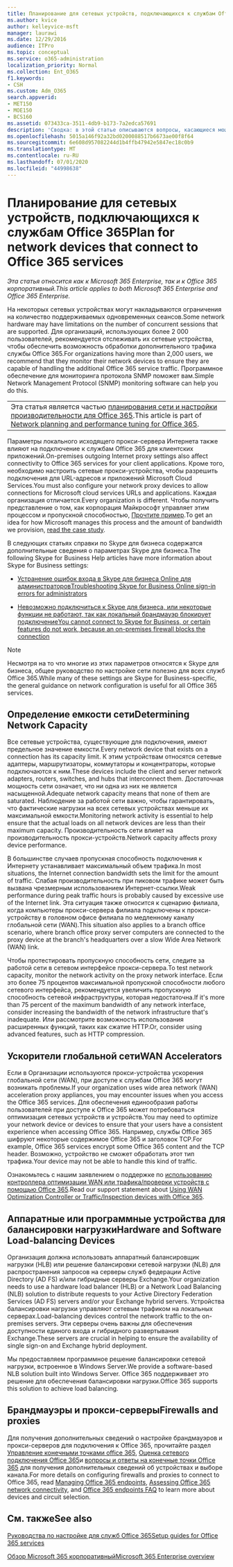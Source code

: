 ```yaml
---
title: Планирование для сетевых устройств, подключающихся к службам Office 365
ms.author: kvice
author: kelleyvice-msft
manager: laurawi
ms.date: 12/29/2016
audience: ITPro
ms.topic: conceptual
ms.service: o365-administration
localization_priority: Normal
ms.collection: Ent_O365
f1.keywords:
- CSH
ms.custom: Adm_O365
search.appverid:
- MET150
- MOE150
- BCS160
ms.assetid: 073433ca-3511-4db9-b173-7a2edca57691
description: 'Сводка: в этой статье описываются вопросы, касающиеся мощности сети, ускорителей глобальной сети и устройств балансировки нагрузки, которые используются для подключения к Office 365.'
ms.openlocfilehash: 5015a146f92a32bd0200088517b6673ae00f8f64
ms.sourcegitcommit: 6e608d957082244d1b4ffb47942e5847ec18c0b9
ms.translationtype: MT
ms.contentlocale: ru-RU
ms.lasthandoff: 07/01/2020
ms.locfileid: "44998638"
---
```

# <a name="plan-for-network-devices-that-connect-to-office-365-services"></a><span data-ttu-id="7233c-103">Планирование для сетевых устройств, подключающихся к службам Office 365</span><span class="sxs-lookup"><span data-stu-id="7233c-103">Plan for network devices that connect to Office 365 services</span></span>

<span data-ttu-id="7233c-104">*Эта статья относится как к Microsoft 365 Enterprise, так и к Office 365 корпоративный.*</span><span class="sxs-lookup"><span data-stu-id="7233c-104">*This article applies to both Microsoft 365 Enterprise and Office 365 Enterprise.*</span></span>
  
<span data-ttu-id="7233c-105">На некоторых сетевых устройствах могут накладываются ограничения на количество поддерживаемых одновременных сеансов.</span><span class="sxs-lookup"><span data-stu-id="7233c-105">Some network hardware may have limitations on the number of concurrent sessions that are supported.</span></span> <span data-ttu-id="7233c-106">Для организаций, использующих более 2 000 пользователей, рекомендуется отслеживать их сетевые устройства, чтобы обеспечить возможность обработки дополнительного трафика службы Office 365.</span><span class="sxs-lookup"><span data-stu-id="7233c-106">For organizations having more than 2,000 users, we recommend that they monitor their network devices to ensure they are capable of handling the additional Office 365 service traffic.</span></span> <span data-ttu-id="7233c-107">Программное обеспечение для мониторинга протокола SNMP поможет вам.</span><span class="sxs-lookup"><span data-stu-id="7233c-107">Simple Network Management Protocol (SNMP) monitoring software can help you do this.</span></span>

||
|:-----|
| <span data-ttu-id="7233c-108">Эта статья является частью [планирования сети и настройки производительности для Office 365](https://aka.ms/tune).</span><span class="sxs-lookup"><span data-stu-id="7233c-108">This article is part of [Network planning and performance tuning for Office 365](https://aka.ms/tune).</span></span>|

<span data-ttu-id="7233c-109">Параметры локального исходящего прокси-сервера Интернета также влияют на подключение к службам Office 365 для клиентских приложений.</span><span class="sxs-lookup"><span data-stu-id="7233c-109">On-premises outgoing Internet proxy settings also affect connectivity to Office 365 services for your client applications.</span></span> <span data-ttu-id="7233c-110">Кроме того, необходимо настроить сетевые прокси-устройства, чтобы разрешить подключения для URL-адресов и приложений Microsoft Cloud Services.</span><span class="sxs-lookup"><span data-stu-id="7233c-110">You must also configure your network proxy devices to allow connections for Microsoft cloud services URLs and applications.</span></span> <span data-ttu-id="7233c-111">Каждая организация отличается.</span><span class="sxs-lookup"><span data-stu-id="7233c-111">Every organization is different.</span></span> <span data-ttu-id="7233c-112">Чтобы получить представление о том, как корпорация Майкрософт управляет этим процессом и пропускной способностью, [Прочтите пример](https://www.microsoft.com/itshowcase/Article/Content/631/Optimizing-network-performance-for-Microsoft-Office-365).</span><span class="sxs-lookup"><span data-stu-id="7233c-112">To get an idea for how Microsoft manages this process and the amount of bandwidth we provision, [read the case study](https://www.microsoft.com/itshowcase/Article/Content/631/Optimizing-network-performance-for-Microsoft-Office-365).</span></span>
  
<span data-ttu-id="7233c-113">В следующих статьях справки по Skype для бизнеса содержатся дополнительные сведения о параметрах Skype для бизнеса.</span><span class="sxs-lookup"><span data-stu-id="7233c-113">The following Skype for Business Help articles have more information about Skype for Business settings:</span></span>
  
- [<span data-ttu-id="7233c-114">Устранение ошибок входа в Skype для бизнеса Online для администраторов</span><span class="sxs-lookup"><span data-stu-id="7233c-114">Troubleshooting Skype for Business Online sign-in errors for administrators</span></span>](https://docs.microsoft.com/skypeforbusiness/set-up-skype-for-business-online/troubleshooting-sign-in-errors-for-admins)

- [<span data-ttu-id="7233c-115">Невозможно подключиться к Skype для бизнеса, или некоторые функции не работают, так как локальный брандмауэр блокирует подключение</span><span class="sxs-lookup"><span data-stu-id="7233c-115">You cannot connect to Skype for Business, or certain features do not work, because an on-premises firewall blocks the connection</span></span>](https://go.microsoft.com/fwlink/p/?LinkID=243625)

> [!NOTE]
> <span data-ttu-id="7233c-116">Несмотря на то что многие из этих параметров относятся к Skype для бизнеса, общее руководство по настройке сети полезно для всех служб Office 365.</span><span class="sxs-lookup"><span data-stu-id="7233c-116">While many of these settings are Skype for Business-specific, the general guidance on network configuration is useful for all Office 365 services.</span></span>
  
## <a name="determining-network-capacity"></a><span data-ttu-id="7233c-117">Определение емкости сети</span><span class="sxs-lookup"><span data-stu-id="7233c-117">Determining Network Capacity</span></span>

<span data-ttu-id="7233c-118">Все сетевые устройства, существующие для подключения, имеют предельное значение емкости.</span><span class="sxs-lookup"><span data-stu-id="7233c-118">Every network device that exists on a connection has its capacity limit.</span></span> <span data-ttu-id="7233c-119">К этим устройствам относятся сетевые адаптеры, маршрутизаторы, коммутаторы и концентраторы, которые подключаются к ним.</span><span class="sxs-lookup"><span data-stu-id="7233c-119">These devices include the client and server network adapters, routers, switches, and hubs that interconnect them.</span></span> <span data-ttu-id="7233c-120">Достаточная мощность сети означает, что ни одна из них не является насыщенной.</span><span class="sxs-lookup"><span data-stu-id="7233c-120">Adequate network capacity means that none of them are saturated.</span></span> <span data-ttu-id="7233c-121">Наблюдение за работой сети важно, чтобы гарантировать, что фактические нагрузки на всех сетевых устройствах меньше их максимальной емкости.</span><span class="sxs-lookup"><span data-stu-id="7233c-121">Monitoring network activity is essential to help ensure that the actual loads on all network devices are less than their maximum capacity.</span></span> <span data-ttu-id="7233c-122">Производительность сети влияет на производительность прокси-устройств.</span><span class="sxs-lookup"><span data-stu-id="7233c-122">Network capacity affects proxy device performance.</span></span>
  
<span data-ttu-id="7233c-123">В большинстве случаев пропускная способность подключения к Интернету устанавливает максимальный объем трафика.</span><span class="sxs-lookup"><span data-stu-id="7233c-123">In most situations, the Internet connection bandwidth sets the limit for the amount of traffic.</span></span> <span data-ttu-id="7233c-124">Слабая производительность при пиковом трафике может быть вызвана чрезмерным использованием Интернет-ссылки.</span><span class="sxs-lookup"><span data-stu-id="7233c-124">Weak performance during peak traffic hours is probably caused by excessive use of the Internet link.</span></span> <span data-ttu-id="7233c-125">Эта ситуация также относится к сценарию филиала, когда компьютеры прокси-сервера филиала подключены к прокси-устройству в головном офисе филиала по медленному каналу глобальной сети (WAN).</span><span class="sxs-lookup"><span data-stu-id="7233c-125">This situation also applies to a branch office scenario, where branch office proxy server computers are connected to the proxy device at the branch's headquarters over a slow Wide Area Network (WAN) link.</span></span>
  
<span data-ttu-id="7233c-126">Чтобы протестировать пропускную способность сети, следите за работой сети в сетевом интерфейсе прокси-сервера.</span><span class="sxs-lookup"><span data-stu-id="7233c-126">To test network capacity, monitor the network activity on the proxy network interface.</span></span> <span data-ttu-id="7233c-127">Если это более 75 процентов максимальной пропускной способности любого сетевого интерфейса, рекомендуется увеличить пропускную способность сетевой инфраструктуры, которая недостаточна.</span><span class="sxs-lookup"><span data-stu-id="7233c-127">If it's more than 75 percent of the maximum bandwidth of any network interface, consider increasing the bandwidth of the network infrastructure that's inadequate.</span></span> <span data-ttu-id="7233c-128">Или рассмотрите возможность использования расширенных функций, таких как сжатие HTTP.</span><span class="sxs-lookup"><span data-stu-id="7233c-128">Or, consider using advanced features, such as HTTP compression.</span></span>
  
## <a name="wan-accelerators"></a><span data-ttu-id="7233c-129">Ускорители глобальной сети</span><span class="sxs-lookup"><span data-stu-id="7233c-129">WAN Accelerators</span></span>

<span data-ttu-id="7233c-130">Если в Организации используются прокси-устройства ускорения глобальной сети (WAN), при доступе к службам Office 365 могут возникать проблемы.</span><span class="sxs-lookup"><span data-stu-id="7233c-130">If your organization uses wide area network (WAN) acceleration proxy appliances, you may encounter issues when you access the Office 365 services.</span></span> <span data-ttu-id="7233c-131">Для обеспечения единообразия работы пользователей при доступе к Office 365 может потребоваться оптимизация сетевых устройств и устройств.</span><span class="sxs-lookup"><span data-stu-id="7233c-131">You may need to optimize your network device or devices to ensure that your users have a consistent experience when accessing Office 365.</span></span> <span data-ttu-id="7233c-132">Например, службы Office 365 шифруют некоторые содержимое Office 365 и заголовок TCP.</span><span class="sxs-lookup"><span data-stu-id="7233c-132">For example, Office 365 services encrypt some Office 365 content and the TCP header.</span></span> <span data-ttu-id="7233c-133">Возможно, устройство не сможет обработать этот тип трафика.</span><span class="sxs-lookup"><span data-stu-id="7233c-133">Your device may not be able to handle this kind of traffic.</span></span>
  
<span data-ttu-id="7233c-134">Ознакомьтесь с нашим заявлением о поддержке по [использованию контроллера оптимизации WAN или трафика/проверки устройств с помощью Office 365](https://support.microsoft.com/kb/2690045).</span><span class="sxs-lookup"><span data-stu-id="7233c-134">Read our support statement about [Using WAN Optimization Controller or Traffic/Inspection devices with Office 365](https://support.microsoft.com/kb/2690045).</span></span>
  
## <a name="hardware-and-software-load-balancing-devices"></a><span data-ttu-id="7233c-135">Аппаратные или программные устройства для балансировки нагрузки</span><span class="sxs-lookup"><span data-stu-id="7233c-135">Hardware and Software Load-balancing Devices</span></span>

<span data-ttu-id="7233c-136">Организация должна использовать аппаратный балансировщик нагрузки (HLB) или решение балансировки сетевой нагрузки (NLB) для распространения запросов на серверы служб федерации Active Directory (AD FS) и/или гибридные серверы Exchange.</span><span class="sxs-lookup"><span data-stu-id="7233c-136">Your organization needs to use a hardware load balancer (HLB) or a Network Load Balancing (NLB) solution to distribute requests to your Active Directory Federation Services (AD FS) servers and/or your Exchange hybrid servers.</span></span> <span data-ttu-id="7233c-137">Устройства балансировки нагрузки управляют сетевым трафиком на локальных серверах.</span><span class="sxs-lookup"><span data-stu-id="7233c-137">Load-balancing devices control the network traffic to the on-premises servers.</span></span> <span data-ttu-id="7233c-138">Эти серверы очень важны для обеспечения доступности единого входа и гибридного развертывания Exchange.</span><span class="sxs-lookup"><span data-stu-id="7233c-138">These servers are crucial in helping to ensure the availability of single sign-on and Exchange hybrid deployment.</span></span>
  
<span data-ttu-id="7233c-139">Мы предоставляем программное решение балансировки сетевой нагрузки, встроенное в Windows Server.</span><span class="sxs-lookup"><span data-stu-id="7233c-139">We provide a software-based NLB solution built into Windows Server.</span></span> <span data-ttu-id="7233c-140">Office 365 поддерживает это решение для обеспечения балансировки нагрузки.</span><span class="sxs-lookup"><span data-stu-id="7233c-140">Office 365 supports this solution to achieve load balancing.</span></span>
  
## <a name="firewalls-and-proxies"></a><span data-ttu-id="7233c-141">Брандмауэры и прокси-серверы</span><span class="sxs-lookup"><span data-stu-id="7233c-141">Firewalls and proxies</span></span>

<span data-ttu-id="7233c-142">Для получения дополнительных сведений о настройке брандмауэров и прокси-серверов для подключения к Office 365, прочитайте раздел [Управление конечными точками office 365](https://support.office.com/article/99cab9d4-ef59-4207-9f2b-3728eb46bf9a), [Оценка сетевого подключения Office 365](assessing-network-connectivity.md)и [вопросы и ответы на конечные точки Office 365](https://support.office.com/article/d4088321-1c89-4b96-9c99-54c75cae2e6d) для получения дополнительных сведений об устройствах и выборе канала.</span><span class="sxs-lookup"><span data-stu-id="7233c-142">For more details on configuring firewalls and proxies to connect to Office 365, read [Managing Office 365 endpoints](https://support.office.com/article/99cab9d4-ef59-4207-9f2b-3728eb46bf9a), [Assessing Office 365 network connectivity](assessing-network-connectivity.md), and [Office 365 endpoints FAQ](https://support.office.com/article/d4088321-1c89-4b96-9c99-54c75cae2e6d) to learn more about devices and circuit selection.</span></span>
  
## <a name="see-also"></a><span data-ttu-id="7233c-143">См. также</span><span class="sxs-lookup"><span data-stu-id="7233c-143">See also</span></span>

[<span data-ttu-id="7233c-144">Руководства по настройке для служб Office 365</span><span class="sxs-lookup"><span data-stu-id="7233c-144">Setup guides for Office 365 services</span></span>](setup-guides-for-office-365.md)

[<span data-ttu-id="7233c-145">Обзор Microsoft 365 корпоративный</span><span class="sxs-lookup"><span data-stu-id="7233c-145">Microsoft 365 Enterprise overview</span></span>](https://docs.microsoft.com/microsoft-365/enterprise/microsoft-365-overview)
